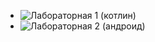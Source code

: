 - ![Лабораторная 1 (котлин)][1]
- ![Лабораторная 2 (андроид)][2]

[1]: https://github.com/MeGysssTaa/bfu-android-labs/tree/main/BfuAndroidLabsRe/app/src/main/java/me/darksidecode/bfuandroidlabsre

[2]: https://github.com/MeGysssTaa/bfu-android-labs/blob/main/BfuAndroidLabsRe/app/src/main/java/me/darksidecode/bfuandroidlabsre/Lab1.kt
